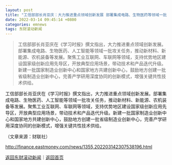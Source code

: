 ```yaml
---
layout: post
title: "工信部部长肖亚庆：大力推进重点领域创新发展 部署集成电路、生物医药等领域一批攻关任务"
date: 2022-03-14 09:45:14 +0800
categories: emnews
tags: 东财滚动新闻
---
```

> 工信部部长肖亚庆在《学习时报》撰文指出，大力推进重点领域创新发展。部署集成电路、生物医药、人工智能等领域一批攻关任务，推动新材料、新能源、农机装备等发展。聚焦工业互联网、车联网等领域，支持优势地区建设国家级创新应用先导区，开放典型应用场景，带动技术和产品迭代升级。新建一批国家制造业创新中心和国家地方共建创新中心，鼓励地方创建一批省级制造业创新中心，完善产学研用深度协同的创新模式，增强关键共性技术供给。

<p>工信部部长肖亚庆在《学习时报》撰文指出，大力推进重点领域创新发展。部署集成电路、生物医药、人工智能等领域一批攻关任务，推动新材料、新能源、农机装备等发展。聚焦工业互联网、车联网等领域，支持优势地区建设国家级创新应用先导区，开放典型应用场景，带动技术和产品迭代升级。新建一批国家制造业创新中心和国家地方共建创新中心，鼓励地方创建一批省级制造业创新中心，完善产学研用深度协同的创新模式，增强关键共性技术供给。</p><p class="em_media">（文章来源：财联社）</p>

<http://finance.eastmoney.com/news/1355,202203142307538196.html>

[返回东财滚动新闻](//finews.withounder.com/emnews/)｜[返回首页](//finews.withounder.com/)